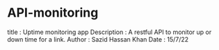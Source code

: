 # API-monitoring

title : Uptime monitoring app
Description : A restful API to monitor up or down time for a link.
Author : Sazid Hassan Khan
Date : 15/7/22
